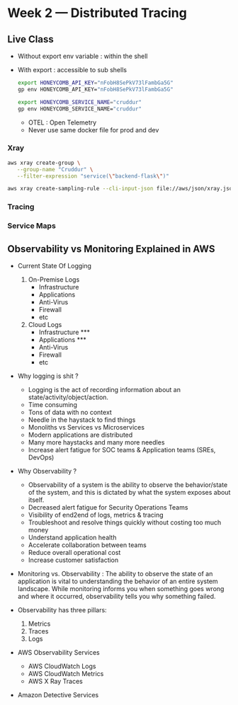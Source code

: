 # Week 2 — Distributed Tracing

## Live Class

- Without export env variable : within the shell
- With export : accessible to sub shells

  ```bash
  export HONEYCOMB_API_KEY="nFobH8SePkV73lFambGa5G"
  gp env HONEYCOMB_API_KEY="nFobH8SePkV73lFambGa5G"

  export HONEYCOMB_SERVICE_NAME="cruddur"
  gp env HONEYCOMB_SERVICE_NAME="cruddur"

  ```

  - OTEL : Open Telemetry
  - Never use same docker file for prod and dev

### Xray

```bash
aws xray create-group \
   --group-name "Cruddur" \
   --filter-expression "service(\"backend-flask\")"

aws xray create-sampling-rule --cli-input-json file://aws/json/xray.json
```

### Tracing

### Service Maps

## Observability vs Monitoring Explained in AWS

- Current State Of Logging

  1. On-Premise Logs
     - Infrastructure
     - Applications
     - Anti-Virus
     - Firewall
     - etc
  2. Cloud Logs
     - Infrastructure \*\*\*
     - Applications \*\*\*
     - Anti-Virus
     - Firewall
     - etc

- Why logging is shit ?

  - Logging is the act of recording information about an state/activity/object/action.
  - Time consuming
  - Tons of data with no context
  - Needle in the haystack to find things
  - Monoliths vs Services vs Microservices
  - Modern applications are distributed
  - Many more haystacks and many more needles
  - Increase alert fatigue for SOC teams & Application teams (SREs, DevOps)

- Why Observability ?

  - Observability of a system is the ability to observe the behavior/state of the system, and this is dictated by what the system exposes about itself.
  - Decreased alert fatigue for Security Operations Teams
  - Visibility of end2end of logs, metrics & tracing
  - Troubleshoot and resolve things quickly without costing too much money
  - Understand application health
  - Accelerate collaboration between teams
  - Reduce overall operational cost
  - Increase customer satisfaction

- Monitoring vs. Observability : The ability to observe the state of an application is vital to understanding the behavior of an entire system landscape. While monitoring informs you when something goes wrong and where it occurred, observability tells you why something failed.

- Observability has three pillars:

  1. Metrics
  2. Traces
  3. Logs

- AWS Observability Services
  - AWS CloudWatch Logs
  - AWS CloudWatch Metrics
  - AWS X Ray Traces
- Amazon Detective Services

